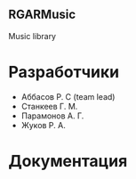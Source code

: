 ## RGARMusic
Music library
# Разработчики
- Аббасов Р. С (team lead)
- Станкеев Г. М.
- Парамонов А. Г.
- Жуков Р. А.
# Документация
